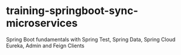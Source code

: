 # training-springboot-sync-microservices
Spring Boot fundamentals with Spring Test, Spring Data, Spring Cloud Eureka, Admin and Feign Clients
